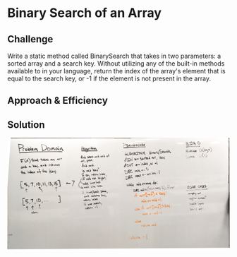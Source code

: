 # Binary Search of an Array

## Challenge

Write a static method called BinarySearch that takes in two parameters: a sorted array and a 
search key. Without utilizing any of the built-in methods available to in your language, 
return the index of the array's element that is equal to the search key, or -1 if the 
element is not present in the array.

## Approach & Efficiency


## Solution

![Binary Search Whiteboard Solution](https://github.com/amjcurtis/data-structures-and-algorithms/blob/master/assets/binary-search-whiteboard.JPG)